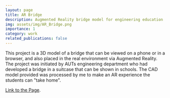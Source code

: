 ```yaml
---
layout: page
title: AR Bridge
description: Augmented Reality bridge model for engineering education
img: assets/img/AR_Bridge.png
importance: 1
category: work
related_publications: false
---
```


This project is a 3D model of a bridge that can be viewed on a phone or in a browser, and also placed in the real environment via Augmented Reality.
The project was initiated by AUTs engineering department who had developed a bridge in a suitcase that can be shown in schools. 
The CAD model provided was processed by me to make an AR experience the students can "take home".

<a href="https://stefanmarks.github.io/assets/html/bridge/" target="_blank">Link to the Page</a>.
